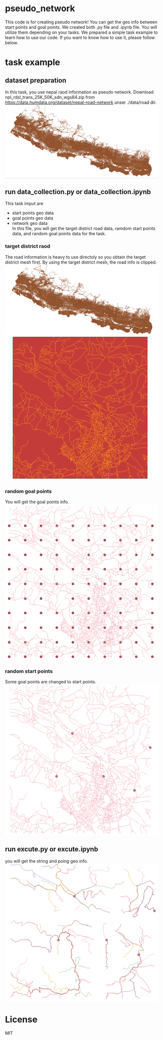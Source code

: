 # pseudo_network
This code is for creating pseudo network! You can get the geo info between start points and goal points.
We created both .py file and .ipynb file. You will utilize them depending on your tasks.
We prepared a simple task example to learn how to use our code. If you want to know how to use it, please follow below.


# task example
## dataset preparation
In this task, you use nepal raod information as pseudo network.
Download npl_rdsl_trans_25K_50K_sdn_wgs84.zip from https://data.humdata.org/dataset/nepal-road-network unser ./data/road dir.  
![画像](/assets/road.png)

## run data_collection.py or data_collection.ipynb
This task imput are  
- start points geo data
- goal points  geo data
- network geo data  
In this file, you will get the target district road data, ramdom start points data, and random goal points data for the task.

### target district raod
The road information is heavy to use directoly so you obtain the target district mesh first.
By using the target district mesh, the road info is clipped.
![画像](/assets/tar_road.png)
![画像](/assets/tar_road_dis.png)

### random goal points
You will get the goal points info.
![画像](/assets/goal_points.png)

### random start points
Some goal points are changed to start points.
![画像](/assets/start_points.png)


## run excute.py or excute.ipynb
you will get the string and poing geo info.  
![画像](/assets/pseudo_network.png)

# License
MIT
